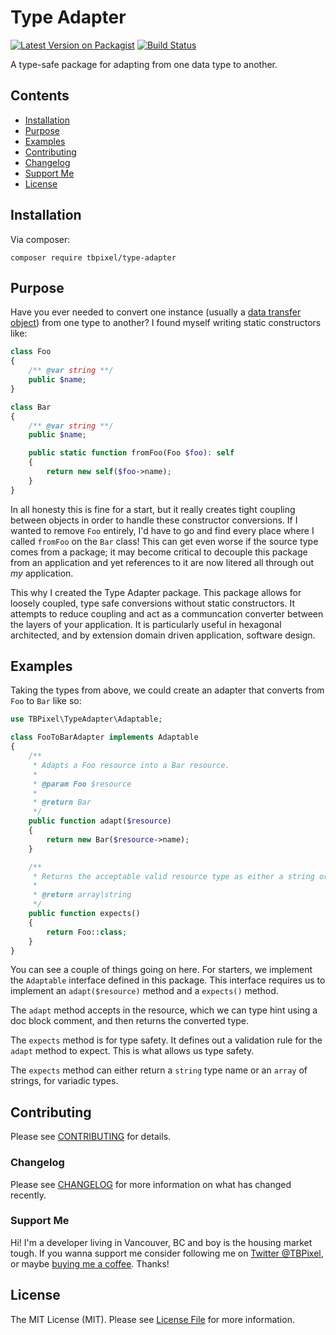 # Type Adapter

[![Latest Version on Packagist](https://img.shields.io/packagist/v/TBPixel/type-adapter.svg?style=flat-square)](https://packagist.org/packages/tbpixel/type-adapter)
[![Build Status](https://img.shields.io/travis/TBPixel/type-adapter/master.svg?style=flat-square)](https://travis-ci.org/TBPixel/type-adapter)

A type-safe package for adapting from one data type to another.

## Contents

- [Installation](#installation)
- [Purpose](#purpose)
- [Examples](#examples)
- [Contributing](#contributing)
- [Changelog](#changelog)
- [Support Me](#support-me)
- [License](#license)

## Installation

Via composer:

```shell
composer require tbpixel/type-adapter
```

## Purpose

Have you ever needed to convert one instance (usually a [data transfer object](https://github.com/spatie/data-transfer-object)) from one type to another? I found myself writing static constructors like:

```php
class Foo
{
    /** @var string **/
    public $name;
}

class Bar
{
    /** @var string **/
    public $name;

    public static function fromFoo(Foo $foo): self
    {
        return new self($foo->name);
    }
}
```

In all honesty this is fine for a start, but it really creates tight coupling between objects in order to handle these constructor conversions. If I wanted to remove `Foo` entirely, I'd have to go and find every place where I called `fromFoo` on the `Bar` class! This can get even worse if the source type comes from a package; it may become critical to decouple this package from an application and yet references to it are now litered all through out _my_ application.

This why I created the Type Adapter package. This package allows for loosely coupled, type safe conversions without static constructors. It attempts to reduce coupling and act as a communcation converter between the layers of your application. It is particularly useful in hexagonal architected, and by extension domain driven application, software design.

## Examples

Taking the types from above, we could create an adapter that converts from `Foo` to `Bar` like so:

```php
use TBPixel\TypeAdapter\Adaptable;

class FooToBarAdapter implements Adaptable
{
    /**
     * Adapts a Foo resource into a Bar resource.
     *
     * @param Foo $resource
     *
     * @return Bar
     */
    public function adapt($resource)
    {
        return new Bar($resource->name);
    }

    /**
     * Returns the acceptable valid resource type as either a string or an array.
     *
     * @return array|string
     */
    public function expects()
    {
        return Foo::class;
    }
}
```

You can see a couple of things going on here. For starters, we implement the `Adaptable` interface defined in this package. This interface requires us to implement an `adapt($resource)` method and a `expects()` method.

The `adapt` method accepts in the resource, which we can type hint using a doc block comment, and then returns the converted type.

The `expects` method is for type safety. It defines out a validation rule for the `adapt` method to expect. This is what allows us type safety.

The `expects` method can either return a `string` type name or an `array` of strings, for variadic types.

## Contributing

Please see [CONTRIBUTING](CONTRIBUTING.md) for details.

### Changelog

Please see [CHANGELOG](CHANGELOG.md) for more information on what has changed recently.

### Support Me

Hi! I'm a developer living in Vancouver, BC and boy is the housing market tough. If you wanna support me consider following me on [Twitter @TBPixel](https://twitter.com/TBPixel), or maybe [buying me a coffee](https://ko-fi.com/tbpixel). Thanks!

## License

The MIT License (MIT). Please see [License File](LICENSE) for more information.

